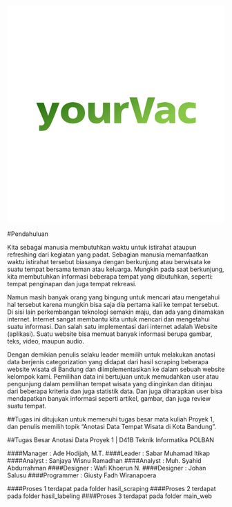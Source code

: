 ![alt text](main_web\img\logo\profile.png)

#Pendahuluan

Kita sebagai manusia membutuhkan waktu untuk istirahat ataupun refreshing dari kegiatan yang padat. Sebagian manusia memanfaatkan waktu istirahat tersebut biasanya dengan berkunjung atau berwisata ke suatu tempat bersama teman atau keluarga. Mungkin pada saat berkunjung, kita membutuhkan informasi beberapa tempat yang dibutuhkan, seperti: tempat penginapan dan juga tempat rekreasi.

Namun masih banyak orang yang bingung untuk mencari atau mengetahui hal tersebut karena mungkin bisa saja dia pertama kali ke tempat tersebut. Di sisi lain perkembangan teknologi semakin maju, dan ada yang dinamakan internet. Internet sangat membantu kita untuk mencari dan mengetahui suatu informasi. Dan salah satu implementasi dari internet adalah Website (aplikasi). Suatu website bisa memuat banyak informasi berupa gambar, teks, video, maupun audio.

Dengan demikian penulis selaku leader memilih untuk melakukan anotasi data berjenis categorization yang didapat dari hasil scraping beberapa website wisata di Bandung dan diimplementasikan ke dalam sebuah website kelompok kami. Pemilihan data ini bertujuan untuk memudahkan user atau pengunjung dalam pemilihan tempat wisata yang diinginkan dan ditinjau dari beberapa kriteria dan juga statistik data. Dan juga diharapkan user bisa mendapatkan banyak informasi seperti artikel, gambar, dan juga review suatu tempat.

##Tugas ini ditujukan untuk memenuhi tugas besar mata kuliah Proyek 1, dan penulis memilih topik “Anotasi Data Tempat Wisata di Kota Bandung”.

##Tugas Besar Anotasi Data Proyek 1 | D41B Teknik Informatika POLBAN

####Manager		: Ade Hodijah, M.T.
####Leader		: Sabar Muhamad Itikap
####Analyst		: Sanjaya Wisnu Ramadhan
####Analyst		: Muh. Syahid Abdurrahman
####Designer	: Wafi Khoerun N.
####Designer	: Johan Salusu
####Programmer	: Giusty Fadh Wiranapoera

####Proses 1 terdapat pada folder hasil_scraping
####Proses 2 terdapat pada folder hasil_labeling
####Proses 3 terdapat pada folder main_web
